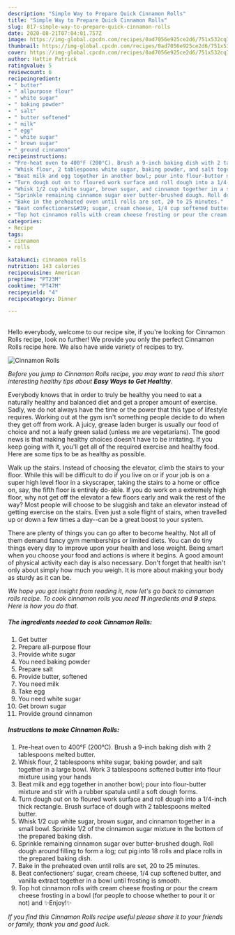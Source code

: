 ```yaml
---
description: "Simple Way to Prepare Quick Cinnamon Rolls"
title: "Simple Way to Prepare Quick Cinnamon Rolls"
slug: 817-simple-way-to-prepare-quick-cinnamon-rolls
date: 2020-08-21T07:04:01.757Z
image: https://img-global.cpcdn.com/recipes/0ad7056e925ce2d6/751x532cq70/cinnamon-rolls-recipe-main-photo.jpg
thumbnail: https://img-global.cpcdn.com/recipes/0ad7056e925ce2d6/751x532cq70/cinnamon-rolls-recipe-main-photo.jpg
cover: https://img-global.cpcdn.com/recipes/0ad7056e925ce2d6/751x532cq70/cinnamon-rolls-recipe-main-photo.jpg
author: Hattie Patrick
ratingvalue: 5
reviewcount: 6
recipeingredient:
- " butter"
- " allpurpose flour"
- " white sugar"
- " baking powder"
- " salt"
- " butter softened"
- " milk"
- " egg"
- " white sugar"
- " brown sugar"
- " ground cinnamon"
recipeinstructions:
- "Pre-heat oven to 400°F (200°C). Brush a 9-inch baking dish with 2 tablespoons melted butter."
- "Whisk flour, 2 tablespoons white sugar, baking powder, and salt together in a large bowl. Work 3 tablespoons softened butter into flour mixture using your hands"
- "Beat milk and egg together in another bowl; pour into flour-butter mixture and stir with a rubber spatula until a soft dough forms."
- "Turn dough out on to floured work surface and roll dough into a 1/4-inch thick rectangle. Brush surface of dough with 2 tablespoons melted butter."
- "Whisk 1/2 cup white sugar, brown sugar, and cinnamon together in a small bowl. Sprinkle 1/2 of the cinnamon sugar mixture in the bottom of the prepared baking dish."
- "Sprinkle remaining cinnamon sugar over butter-brushed dough. Roll dough around filling to form a log; cut pig into 18 rolls and place rolls in the prepared baking dish."
- "Bake in the preheated oven until rolls are set, 20 to 25 minutes."
- "Beat confectioners&#39; sugar, cream cheese, 1/4 cup softened butter, and vanilla extract together in a bowl until frosting is smooth."
- "Top hot cinnamon rolls with cream cheese frosting or pour the cream cheese frosting in a bowl (for people to choose whether to pour it or not) and ✨Enjoy!✨"
categories:
- Recipe
tags:
- cinnamon
- rolls

katakunci: cinnamon rolls 
nutrition: 143 calories
recipecuisine: American
preptime: "PT23M"
cooktime: "PT47M"
recipeyield: "4"
recipecategory: Dinner

---
```

<br>
Hello everybody, welcome to our recipe site, if you're looking for Cinnamon Rolls recipe, look no further! We provide you only the perfect Cinnamon Rolls recipe here. We also have wide variety of recipes to try.
<br>


![Cinnamon Rolls](https://img-global.cpcdn.com/recipes/0ad7056e925ce2d6/751x532cq70/cinnamon-rolls-recipe-main-photo.jpg)

<i>Before you jump to Cinnamon Rolls recipe, you may want to read this short interesting healthy tips about <strong>Easy Ways to Get Healthy</strong>.</i>

Everybody knows that in order to truly be healthy you need to eat a naturally healthy and balanced diet and get a proper amount of exercise. Sadly, we do not always have the time or the power that this type of lifestyle requires. Working out at the gym isn't something people decide to do when they get off from work. A juicy, grease laden burger is usually our food of choice and not a leafy green salad (unless we are vegetarians). The good news is that making healthy choices doesn’t have to be irritating. If you keep going with it, you'll get all of the required exercise and healthy food. Here are some tips to be as healthy as possible.

Walk up the stairs. Instead of choosing the elevator, climb the stairs to your floor. While this will be difficult to do if you live on or if your job is on a super high level floor in a skyscraper, taking the stairs to a home or office on, say, the fifth floor is entirely do-able. If you do work on a extremely high floor, why not get off the elevator a few floors early and walk the rest of the way? Most people will choose to be sluggish and take an elevator instead of getting exercise on the stairs. Even just a sole flight of stairs, when travelled up or down a few times a day--can be a great boost to your system. 

There are plenty of things you can go after to become healthy. Not all of them demand fancy gym memberships or limited diets. You can do tiny things every day to improve upon your health and lose weight. Being smart when you choose your food and actions is where it begins. A good amount of physical activity each day is also necessary. Don't forget that health isn't only about simply how much you weigh. It is more about making your body as sturdy as it can be. 


<i>We hope you got insight from reading it, now let's go back to cinnamon rolls recipe. To cook cinnamon rolls you need <strong>11</strong> ingredients and <strong>9</strong> steps. Here is how you do that.
</i>

##### The ingredients needed to cook Cinnamon Rolls:

1. Get  butter
1. Prepare  all-purpose flour
1. Provide  white sugar
1. You need  baking powder
1. Prepare  salt
1. Provide  butter, softened
1. You need  milk
1. Take  egg
1. You need  white sugar
1. Get  brown sugar
1. Provide  ground cinnamon


##### Instructions to make Cinnamon Rolls:

1. Pre-heat oven to 400°F (200°C). Brush a 9-inch baking dish with 2 tablespoons melted butter.
1. Whisk flour, 2 tablespoons white sugar, baking powder, and salt together in a large bowl. Work 3 tablespoons softened butter into flour mixture using your hands
1. Beat milk and egg together in another bowl; pour into flour-butter mixture and stir with a rubber spatula until a soft dough forms.
1. Turn dough out on to floured work surface and roll dough into a 1/4-inch thick rectangle. Brush surface of dough with 2 tablespoons melted butter.
1. Whisk 1/2 cup white sugar, brown sugar, and cinnamon together in a small bowl. Sprinkle 1/2 of the cinnamon sugar mixture in the bottom of the prepared baking dish.
1. Sprinkle remaining cinnamon sugar over butter-brushed dough. Roll dough around filling to form a log; cut pig into 18 rolls and place rolls in the prepared baking dish.
1. Bake in the preheated oven until rolls are set, 20 to 25 minutes.
1. Beat confectioners&#39; sugar, cream cheese, 1/4 cup softened butter, and vanilla extract together in a bowl until frosting is smooth.
1. Top hot cinnamon rolls with cream cheese frosting or pour the cream cheese frosting in a bowl (for people to choose whether to pour it or not) and ✨Enjoy!✨


<i>If you find this Cinnamon Rolls recipe useful please share it to your friends or family, thank you and good luck.</i>
